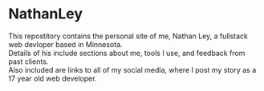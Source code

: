 # NathanLey
This repostitory contains the personal site of me, Nathan Ley, a fullstack web devloper based in Minnesota.<br>
Details of his include sections about me, tools I use, and feedback from past clients.<br>
Also included are links to all of my social media, where I post my story as a 17 year old web developer.<br>

